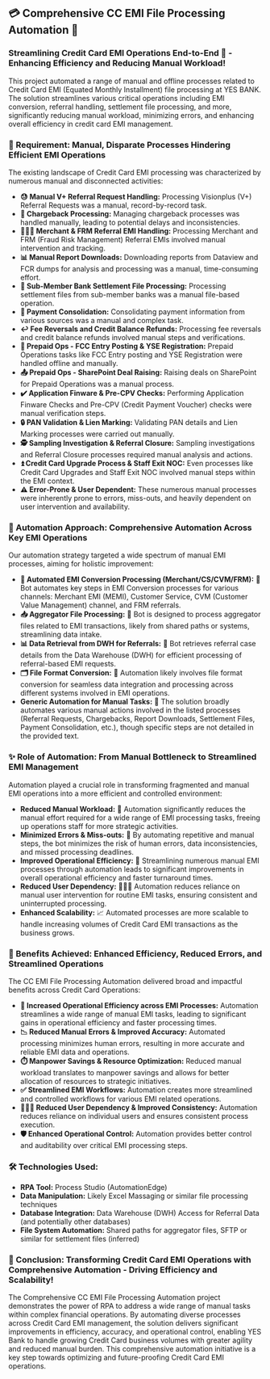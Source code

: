 ## 💳 Comprehensive CC EMI File Processing Automation 🚀

### Streamlining Credit Card EMI Operations End-to-End 🏦 - Enhancing Efficiency and Reducing Manual Workload!

This project automated a range of manual and offline processes related to Credit Card EMI (Equated Monthly Installment) file processing at YES BANK. The solution streamlines various critical operations including EMI conversion, referral handling, settlement file processing, and more, significantly reducing manual workload, minimizing errors, and enhancing overall efficiency in credit card EMI management.

### 🎯 Requirement: Manual, Disparate Processes Hindering Efficient EMI Operations

The existing landscape of Credit Card EMI processing was characterized by numerous manual and disconnected activities:

*   **😓 Manual V+ Referral Request Handling:**  Processing Visionplus (V+) Referral Requests was a manual, record-by-record task.
*   **🧾 Chargeback Processing:**  Managing chargeback processes was handled manually, leading to potential delays and inconsistencies.
*   **🧑‍🤝‍🧑 Merchant & FRM Referral EMI Handling:**  Processing Merchant and FRM (Fraud Risk Management) Referral EMIs involved manual intervention and tracking.
*   **📊 Manual Report Downloads:**  Downloading reports from Dataview and FCR dumps for analysis and processing was a manual, time-consuming effort.
*   **🏦 Sub-Member Bank Settlement File Processing:**  Processing settlement files from sub-member banks was a manual file-based operation.
*   **🧮 Payment Consolidation:** Consolidating payment information from various sources was a manual and complex task.
*   **↩️ Fee Reversals and Credit Balance Refunds:**  Processing fee reversals and credit balance refunds involved manual steps and verifications.
*   **📝 Prepaid Ops - FCC Entry Posting & YSE Registration:**  Prepaid Operations tasks like FCC Entry posting and YSE Registration were handled offline and manually.
*   **📤 Prepaid Ops - SharePoint Deal Raising:**  Raising deals on SharePoint for Prepaid Operations was a manual process.
*   **✔️ Application Finware & Pre-CPV Checks:**  Performing Application Finware Checks and Pre-CPV (Credit Payment Voucher) checks were manual verification steps.
*   **🔒 PAN Validation & Lien Marking:**  Validating PAN details and Lien Marking processes were carried out manually.
*   **🕵️ Sampling Investigation & Referral Closure:**  Sampling investigations and Referral Closure processes required manual analysis and actions.
*   **⏫ Credit Card Upgrade Process & Staff Exit NOC:**  Even processes like Credit Card Upgrades and Staff Exit NOC involved manual steps within the EMI context.
*   **⚠️ Error-Prone & User Dependent:** These numerous manual processes were inherently prone to errors, miss-outs, and heavily dependent on user intervention and availability.

### 🤖 Automation Approach:  Comprehensive Automation Across Key EMI Operations

Our automation strategy targeted a wide spectrum of manual EMI processes, aiming for holistic improvement:

*   **🔄 Automated EMI Conversion Processing (Merchant/CS/CVM/FRM):** 🤖 Bot automates key steps in EMI Conversion processes for various channels: Merchant EMI (MEMI), Customer Service, CVM (Customer Value Management) channel, and FRM referrals.
*   **📥 Aggregator File Processing:** 🤖 Bot is designed to process aggregator files related to EMI transactions, likely from shared paths or systems, streamlining data intake.
*   **📊 Data Retrieval from DWH for Referrals:** 🤖 Bot retrieves referral case details from the Data Warehouse (DWH) for efficient processing of referral-based EMI requests.
*   **🗂️ File Format Conversion:** 🤖 Automation likely involves file format conversion for seamless data integration and processing across different systems involved in EMI operations.
*   **Generic Automation for Manual Tasks:** 🤖 The solution broadly automates various manual actions involved in the listed processes (Referral Requests, Chargebacks, Report Downloads, Settlement Files, Payment Consolidation, etc.), though specific steps are not detailed in the provided text.

### ✨ Role of Automation:  From Manual Bottleneck to Streamlined EMI Management

Automation played a crucial role in transforming fragmented and manual EMI operations into a more efficient and controlled environment:

*   **Reduced Manual Workload:** 🤖 Automation significantly reduces the manual effort required for a wide range of EMI processing tasks, freeing up operations staff for more strategic activities.
*   **Minimized Errors & Miss-outs:** 💯 By automating repetitive and manual steps, the bot minimizes the risk of human errors, data inconsistencies, and missed processing deadlines.
*   **Improved Operational Efficiency:** 🚀 Streamlining numerous manual EMI processes through automation leads to significant improvements in overall operational efficiency and faster turnaround times.
*   **Reduced User Dependency:** 🧑‍🤝‍🧑 Automation reduces reliance on manual user intervention for routine EMI tasks, ensuring consistent and uninterrupted processing.
*   **Enhanced Scalability:** 📈 Automated processes are more scalable to handle increasing volumes of Credit Card EMI transactions as the business grows.

### 🚀 Benefits Achieved:  Enhanced Efficiency, Reduced Errors, and Streamlined Operations

The CC EMI File Processing Automation delivered broad and impactful benefits across Credit Card Operations:

*   **🚀 Increased Operational Efficiency across EMI Processes:**  Automation streamlines a wide range of manual EMI tasks, leading to significant gains in operational efficiency and faster processing times.
*   **📉 Reduced Manual Errors & Improved Accuracy:**  Automated processing minimizes human errors, resulting in more accurate and reliable EMI data and operations.
*   **⏱️ Manpower Savings & Resource Optimization:**  Reduced manual workload translates to manpower savings and allows for better allocation of resources to strategic initiatives.
*   **✅ Streamlined EMI Workflows:**  Automation creates more streamlined and controlled workflows for various EMI related operations.
*   **🧑‍🤝‍🧑 Reduced User Dependency & Improved Consistency:** Automation reduces reliance on individual users and ensures consistent process execution.
*   **🛡️ Enhanced Operational Control:**  Automation provides better control and auditability over critical EMI processing steps.

### 🛠️ Technologies Used:

*   **RPA Tool:** Process Studio (AutomationEdge)
*   **Data Manipulation:** Likely Excel Massaging or similar file processing techniques
*   **Database Integration:** Data Warehouse (DWH) Access for Referral Data (and potentially other databases)
*   **File System Automation:** Shared paths for aggregator files, SFTP or similar for settlement files (inferred)

### 🎉 Conclusion:  Transforming Credit Card EMI Operations with Comprehensive Automation - Driving Efficiency and Scalability!

The Comprehensive CC EMI File Processing Automation project demonstrates the power of RPA to address a wide range of manual tasks within complex financial operations. By automating diverse processes across Credit Card EMI management, the solution delivers significant improvements in efficiency, accuracy, and operational control, enabling YES Bank to handle growing Credit Card business volumes with greater agility and reduced manual burden.  This comprehensive automation initiative is a key step towards optimizing and future-proofing Credit Card EMI operations.
